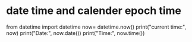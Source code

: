 # date time and calender epoch time
from datetime import datetime 
now= datetime.now()
print("current time:", now)
print("Date:", now.date())
print("Time:", now.time())
